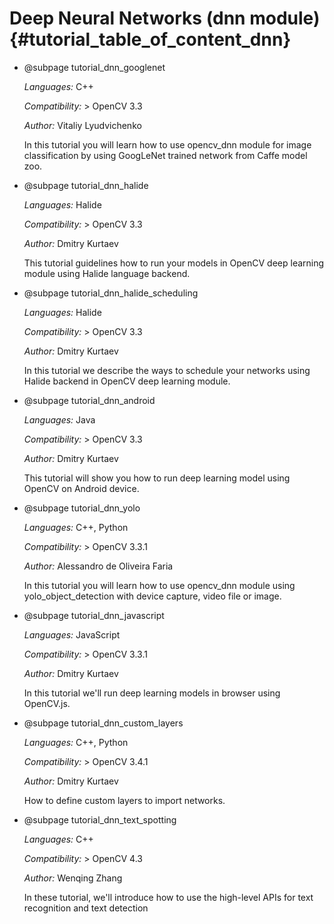 Deep Neural Networks (dnn module) {#tutorial_table_of_content_dnn}
=====================================

-   @subpage tutorial_dnn_googlenet

    *Languages:* C++

    *Compatibility:* \> OpenCV 3.3

    *Author:* Vitaliy Lyudvichenko

    In this tutorial you will learn how to use opencv_dnn module for image classification by using GoogLeNet trained network from Caffe model zoo.

-   @subpage tutorial_dnn_halide

    *Languages:* Halide

    *Compatibility:* \> OpenCV 3.3

    *Author:* Dmitry Kurtaev

    This tutorial guidelines how to run your models in OpenCV deep learning module using Halide language backend.

-   @subpage tutorial_dnn_halide_scheduling

    *Languages:* Halide

    *Compatibility:* \> OpenCV 3.3

    *Author:* Dmitry Kurtaev

    In this tutorial we describe the ways to schedule your networks using Halide backend in OpenCV deep learning module.

-   @subpage tutorial_dnn_android

    *Languages:* Java

    *Compatibility:* \> OpenCV 3.3

    *Author:* Dmitry Kurtaev

    This tutorial will show you how to run deep learning model using OpenCV on Android device.

-   @subpage tutorial_dnn_yolo

    *Languages:* C++, Python

    *Compatibility:* \> OpenCV 3.3.1

    *Author:* Alessandro de Oliveira Faria

    In this tutorial you will learn how to use opencv_dnn module using yolo_object_detection with device capture, video file or image.

-   @subpage tutorial_dnn_javascript

    *Languages:* JavaScript

    *Compatibility:* \> OpenCV 3.3.1

    *Author:* Dmitry Kurtaev

    In this tutorial we'll run deep learning models in browser using OpenCV.js.

-   @subpage tutorial_dnn_custom_layers

    *Languages:* C++, Python

    *Compatibility:* \> OpenCV 3.4.1

    *Author:* Dmitry Kurtaev

    How to define custom layers to import networks.

-   @subpage tutorial_dnn_text_spotting

    *Languages:* C++

    *Compatibility:* \> OpenCV 4.3

    *Author:* Wenqing Zhang

    In these tutorial, we'll introduce how to use the high-level APIs for text recognition and text detection
